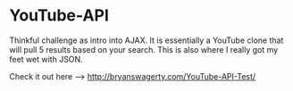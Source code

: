 # YouTube-API
Thinkful challenge as intro into AJAX. It is essentially a YouTube clone that will pull 5 results based on your search. This is also where I really got my feet wet with JSON.

Check it out here --> http://bryanswagerty.com/YouTube-API-Test/
